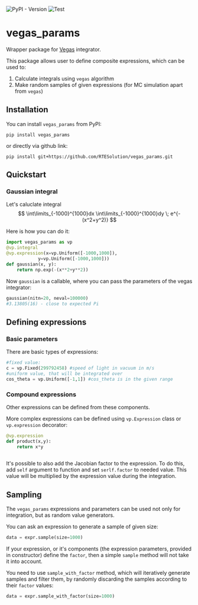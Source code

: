![PyPI - Version](https://img.shields.io/pypi/v/vegas_params)
![Test](https://github.com/RTESolution/vegas_params/actions/workflows/test.yml/badge.svg)

# vegas_params
Wrapper package for [Vegas](https://vegas.readthedocs.io) integrator.

This package allows user to define composite expressions, which can be used to:
1. Calculate integrals using `vegas` algorithm
2. Make random samples of given expressions (for MC simulation apart from `vegas`)

## Installation

You can install `vegas_params` from PyPI:
```shell
pip install vegas_params
```

or directly via github link:
```shell
pip install git+https://github.com/RTESolution/vegas_params.git
```

## Quickstart
### Gaussian integral
Let's caluclate integral 
$$
\int\limits_{-1000}^{1000}dx \int\limits_{-1000}^{1000}dy \; e^{-(x^2+y^2)}
$$

Here is how you can do it:
```python
import vegas_params as vp
@vp.integral
@vp.expression(x=vp.Uniform([-1000,1000]),
            y=vp.Uniform([-1000,1000]))
def gaussian(x, y):
    return np.exp(-(x**2+y**2))
```
Now `gaussian` is a callable, where you can pass the parameters of the vegas integrator:
```python
gaussian(nitn=20, neval=100000)
#3.13805(16) - close to expected Pi
```

## Defining expressions

### Basic parameters
There are basic types of expressions:
```python
#fixed value:
c = vp.Fixed(299792458) #speed of light in vacuum in m/s
#uniform value, that will be integrated over
cos_theta = vp.Uniform([-1,1]) #cos_theta is in the given range
```

### Compound expressions
Other expressions can be defined from these components.

More complex expressions can be defined using `vp.Expression` class or `vp.expression` decorator:

```python
@vp.expression
def product(x,y):
    return x*y
    
```

It's possible to also add the Jacobian factor to the expression. 
To do this, add `self` argument to function and set `serlf.factor` to needed value. This value will be multiplied by the expression value during the integration.

## Sampling

The `vegas_params` expressions and parameters can be used not only for integration, but as random value generators.

You can ask an expression to generate a sample of given size:
```python
data = expr.sample(size=1000)
```

If your expression, or it's components (the expression parameters, provided in constructor) define the `factor`, then a simple `sample` method will not take it into account.

You need to use `sample_with_factor` method, which will iteratively generate samples and filter them, by randomly discarding the samples according to their `factor` values:
```python
data = expr.sample_with_factor(size=1000)
```
